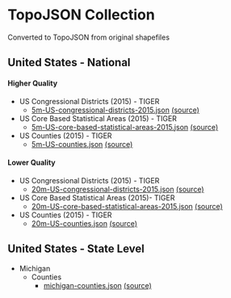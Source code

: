 # TopoJSON Collection

Converted to TopoJSON from original shapefiles

## United States - National

#### Higher Quality
- US Congressional Districts (2015) - TIGER
  - [5m-US-congressional-districts-2015.json](https://github.com/deldersveld/topojson/blob/master/united-states/higher-quality-5m/5m-US-congressional-districts-2015.json) [(source)](https://catalog.data.gov/dataset/tiger-line-shapefile-2015-nation-u-s-114th-congressional-district-national)
- US Core Based Statistical Areas (2015) - TIGER
  - [5m-US-core-based-statistical-areas-2015.json](https://github.com/deldersveld/topojson/blob/master/united-states/higher-quality-5m/5m-US-core-based-statistical-areas-2015.json) [(source)](https://catalog.data.gov/dataset/2015-cartographic-boundary-file-combined-statistical-area-for-united-states-1-50000004cbec)
- US Counties (2015) - TIGER
  - [5m-US-counties.json](https://github.com/deldersveld/topojson/blob/master/united-states/higher-quality-5m/5m-US-counties.json) [(source)](https://catalog.data.gov/dataset/2015-cartographic-boundary-file-state-county-for-united-states-1-5000000)

#### Lower Quality
- US Congressional Districts (2015) - TIGER
  - [20m-US-congressional-districts-2015.json](https://github.com/deldersveld/topojson/blob/master/united-states/lower-quality-20m/20m-US-congressional-districts-2015.json) [(source)](https://catalog.data.gov/dataset/tiger-line-shapefile-2015-nation-u-s-114th-congressional-district-national)
- US Core Based Statistical Areas (2015)- TIGER
  - [20m-US-core-based-statistical-areas-2015.json](https://github.com/deldersveld/topojson/blob/master/united-states/lower-quality-20m/20m-US-core-based-statistical-areas-2015.json) [(source)](https://catalog.data.gov/dataset/2015-cartographic-boundary-file-combined-statistical-area-for-united-states-1-20000000812c2)
- US Counties (2015) - TIGER
  - [20m-US-counties.json](https://github.com/deldersveld/topojson/blob/master/united-states/lower-quality-20m/20m-US-counties.json) [(source)](https://catalog.data.gov/dataset/2015-cartographic-boundary-file-state-county-for-united-states-1-20000000)

  
## United States - State Level
- Michigan
  - Counties
    - [michigan-counties.json](https://github.com/deldersveld/topojson/blob/master/united-states/higher-quality-5m/5m-US-congressional-districts-2015.json) [(source)](http://gis.michigan.opendata.arcgis.com/datasets/67a8ff23b5f54f15b7133b8c30981441_0)
	